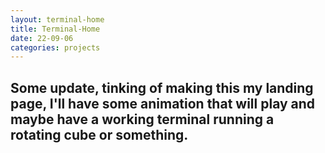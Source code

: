 ```yaml
---
layout: terminal-home
title: Terminal-Home
date: 22-09-06
categories: projects
---
```


## Some update, tinking of making this my landing page, I'll have some animation that will play and maybe have a working terminal running a rotating cube or something.
